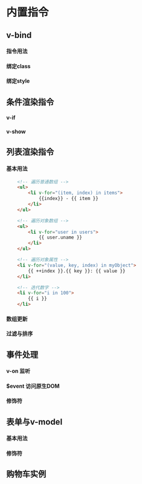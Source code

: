 # 内置指令

## v-bind

#### 指令用法

#### 绑定class

#### 绑定style

## 条件渲染指令

#### v-if

#### v-show

## 列表渲染指令

#### 基本用法

```html
    <!-- 遍历普通数组 -->
    <ul>
        <li v-for="(item, index) in items">
            {{index}} - {{ item }}
        </li>
    </ul>

    <!-- 遍历对象数组 -->
    <ul>
        <li v-for="user in users">
            {{ user.uname }}
        </li>
    </ul>

    <!-- 遍历对象属性 -->
    <li v-for="(value, key, index) in myObject">
        {{ ++index }}.{{ key }}: {{ value }}
    </li>

    <!-- 迭代数字 -->
    <li v-for="i in 100">
        {{ i }}
    </li>
```




#### 数组更新

#### 过滤与排序

## 事件处理

#### v-on 监听

#### $event 访问原生DOM

#### 修饰符

## 表单与v-model

#### 基本用法

#### 修饰符

## 购物车实例
